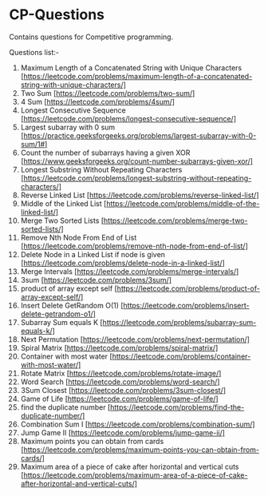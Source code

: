 # CP-Questions
Contains questions for Competitive programming.

Questions list:-

1) Maximum Length of a Concatenated String with Unique Characters [https://leetcode.com/problems/maximum-length-of-a-concatenated-string-with-unique-characters/]
2) Two Sum [https://leetcode.com/problems/two-sum/]
3) 4 Sum [https://leetcode.com/problems/4sum/]
4) Longest Consecutive Sequence [https://leetcode.com/problems/longest-consecutive-sequence/]
5) Largest subarray with 0 sum [https://practice.geeksforgeeks.org/problems/largest-subarray-with-0-sum/1#]
6) Count the number of subarrays having a given XOR [https://www.geeksforgeeks.org/count-number-subarrays-given-xor/]
7) Longest Substring Without Repeating Characters [https://leetcode.com/problems/longest-substring-without-repeating-characters/]
8) Reverse Linked List [https://leetcode.com/problems/reverse-linked-list/]
9) Middle of the Linked List [https://leetcode.com/problems/middle-of-the-linked-list/]
10) Merge Two Sorted Lists [https://leetcode.com/problems/merge-two-sorted-lists/]
11) Remove Nth Node From End of List [https://leetcode.com/problems/remove-nth-node-from-end-of-list/]
12) Delete Node in a Linked List if node is given [https://leetcode.com/problems/delete-node-in-a-linked-list/]
13) Merge Intervals [https://leetcode.com/problems/merge-intervals/]
14) 3sum [https://leetcode.com/problems/3sum/]
15) product of array except self [https://leetcode.com/problems/product-of-array-except-self/]
16) Insert Delete GetRandom O(1) [https://leetcode.com/problems/insert-delete-getrandom-o1/]
17) Subarray Sum equals K [https://leetcode.com/problems/subarray-sum-equals-k/]
18) Next Permutation [https://leetcode.com/problems/next-permutation/]
19) Spiral Matrix [https://leetcode.com/problems/spiral-matrix/]
20) Container with most water [https://leetcode.com/problems/container-with-most-water/]
21) Rotate Matrix [https://leetcode.com/problems/rotate-image/]
22) Word Search [https://leetcode.com/problems/word-search/]
23) 3Sum Closest [https://leetcode.com/problems/3sum-closest/]
24) Game of Life [https://leetcode.com/problems/game-of-life/]
25) find the duplicate number [https://leetcode.com/problems/find-the-duplicate-number/]
26) Combination Sum I [https://leetcode.com/problems/combination-sum/]
27) Jump Game II [https://leetcode.com/problems/jump-game-ii/]
28) Maximum points you can obtain from cards [https://leetcode.com/problems/maximum-points-you-can-obtain-from-cards/]
29) Maximum area of a piece of cake after horizontal and vertical cuts [https://leetcode.com/problems/maximum-area-of-a-piece-of-cake-after-horizontal-and-vertical-cuts/]

